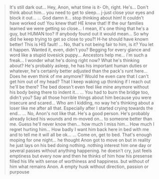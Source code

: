 >It's still dark out...
>Hey, Anon, what time is it-
>Oh, right. He's...
>Don't think about him... you need to get to sleep... j-just close your eyes and block it out...
>...
>God damn it... stop thinking about him!
>It couldn't have worked out! You knew that! HE knew that! If the our families learned we were getting so close... I mean, it's one thing that he's a guy, but HUMAN too? If anybody found out it would mean...
>So why did he keep trying to get so close to you?! H-he should have known better! This is HIS fault!
>...
>No, that's not being fair to him, is it? You let it happen. Wanted it, even, didn't you? Begging for every glance and word like a stupid lovesick puppy...
>Ancestors help me... i'm such a freak...
>I wonder what he's doing right now? What he's thinking about? He's probably asleep, he has his important human duties or whatever, he's certainly better adjusted than the pack's runt here...
>Does he even think of me anymore?
>Would he even care that I can't get him out of my head? That I keep waking up thinking if I reach out he'll be there?
>The bed doesn't even feel like mine anymore without his body being there to indent it...
>...
>You had to burn the bridge too, didn't you? Say all those horrible things about him because you were insecure and scared...
>Who am I kidding, no way he's thinking about a loser like me after all that. Especially after I started crying towards the end...
>...
>No, Anon's not like that. He's a good person. He's probably already licked his wounds and m-moved on... to someone better than me.
>Guess he'll never know then... how much I miss him...
>How much I regret hurting him...
>How badly I want him back here in bed with me and to tell me it will all be ok...
>...
>Come on, get to bed. That's enough moping for one night...
>he thought Anon got to move on
>but in reality he just lays on his bed doing nothing.
>nothing interest him
>one day or several passes without anything happening.
>he doesn't cry, just feels emptiness
>but every now and then he thinks of him
>how his presense filled his life with sense of worthiness and happiness.
>but without of him what remains
>Anon. A empty husk without direction, passion or purpouse